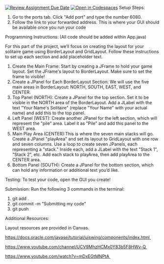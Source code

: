 [![Review Assignment Due Date](https://classroom.github.com/assets/deadline-readme-button-22041afd0340ce965d47ae6ef1cefeee28c7c493a6346c4f15d667ab976d596c.svg)](https://classroom.github.com/a/Rtq0e78E)
[![Open in Codespaces](https://classroom.github.com/assets/launch-codespace-2972f46106e565e64193e422d61a12cf1da4916b45550586e14ef0a7c637dd04.svg)](https://classroom.github.com/open-in-codespaces?assignment_repo_id=16859472)
Setup Steps:
1) Go to the ports tab. Click "Add port" and type the number 6080. 
2) Follow the link to your forwarded address. This is where your GUI should be available once you run your code


Programming Instructions:
(All code should be added within App.java)

For this part of the project, we’ll focus on creating the layout for your solitaire game using BorderLayout and GridLayout. Follow these instructions to set up each section and add placeholder text.

1) Create the Main Frame: Start by creating a JFrame to hold your game layout. Set the JFrame's layout to BorderLayout. Make sure to set the frame to visible!
2) Create a JPanel for Each BorderLayout Section: We will use the five main areas in BorderLayout: NORTH, SOUTH, EAST, WEST, and CENTER.
3) Top Panel (NORTH): Create a JPanel for the top section. Set it to be visible in the NORTH area of the BorderLayout.
Add a JLabel with the text "Your Name's Solitaire" (replace "Your Name" with your actual name) and add this to the top panel.
4) Left Panel (WEST): Create another JPanel for the left section, which will represent the "pile" area. Label it as "Pile" and add this panel to the WEST area.
5) Main Play Area (CENTER):This is where the seven main stacks will go. Create a JPanel "playArea" and set its layout to GridLayout with one row and seven columns. Use a loop to create seven JPanels, each representing a "stack." Inside each, add a JLabel with the text "Stack 1", "Stack 2", etc. Add each stack to playArea, then add playArea to the CENTER area.
6) Bottom Panel (SOUTH): Create a JPanel for the bottom section, which can hold any information or additional text you’d like.

Testing:
To test your code, open the GUI you create!

Submission:
Run the following 3 commands in the terminal:
1) git add . 
2) git commit -m "Submitting my code"
3) git push

Additional Resources:

Layout resources are provided in Canvas. 

https://docs.oracle.com/javase/tutorial/uiswing/components/index.html 

https://www.youtube.com/channel/UCV9MhzHCMx0Y83b5F8HWv-Q 

https://www.youtube.com/watch?v=mDxEGtMNPtA 